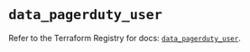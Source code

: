 # `data_pagerduty_user`

Refer to the Terraform Registry for docs: [`data_pagerduty_user`](https://registry.terraform.io/providers/pagerduty/pagerduty/3.10.0/docs/data-sources/user).

